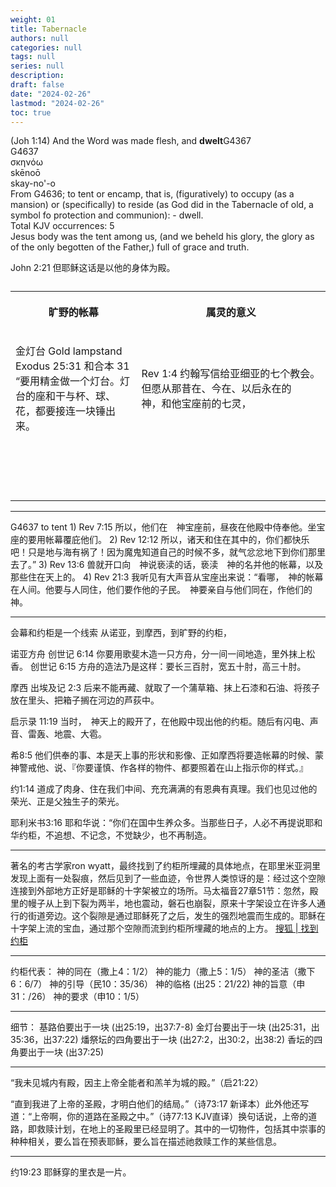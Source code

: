 ```yaml
---
weight: 01
title: Tabernacle
authors: null
categories: null
tags: null
series: null
description: 
draft: false
date: "2024-02-26"
lastmod: "2024-02-26"
toc: true
---
```


<!--more-->
(Joh 1:14)  And the Word was made flesh, and <b>dwelt</b><label for="dwelt" class="margin-toggle sidenote-number"></label><span class="sidenote">G4367<br>G4637
<br>σκηνόω
<br>skēnoō
<br>skay-no'-o
<br>From G4636; to tent or encamp, that is, (figuratively) to occupy (as a mansion) or (specifically) to reside (as God did in the Tabernacle of old, a symbol fo protection and communion): - dwell.
<br>Total KJV occurrences: 5
<br> Jesus body was the tent</span> among us, (and we beheld his glory, the glory as of the only begotten of the Father,) full of grace and truth.

John 2:21 但耶稣这话是以他的身体为殿。  




<table >
<caption style="text-align:left", align = "top"><b></b></caption>
<colgroup><col style="width: 40%" /><col style="width: 60%" />
</colgroup>
  <tr>
    <th><p>旷野的帐幕
      </p></th>
    <th><p>属灵的意义
      </p></th>
  </tr>
  <tr>
    <td><p>金灯台 Gold lampstand <br>Exodus 25:31 和合本
31 “要用精金做一个灯台。灯台的座和干与杯、球、花，都要接连一块锤出来。
      </p></td>
    <td><p>Rev 1:4 约翰写信给亚细亚的七个教会。但愿从那昔在、今在、以后永在的　神，和他宝座前的七灵，
      </p></td>
  </tr>
  <tr>
    <td><p>
      </p></td>
    <td><p>
      </p></td>
  </tr>
  <tr>
    <td><p>
      </p></td>
    <td><p>
      </p></td>
  </tr>
  <tr>
    <td><p>
      </p></td>
    <td><p>
      </p></td>
  </tr>
  <tr>
    <td><p>
      </p></td>
    <td><p>
      </p></td>
  </tr>
</table>

<hr>
G4637 to tent  
1) Rev 7:15  所以，他们在　神宝座前，昼夜在他殿中侍奉他。坐宝座的要用帐幕覆庇他们。  
2) Rev 12:12  所以，诸天和住在其中的，你们都快乐吧！只是地与海有祸了！因为魔鬼知道自己的时候不多，就气忿忿地下到你们那里去了。”    
3) Rev 13:6 兽就开口向　神说亵渎的话，亵渎　神的名并他的帐幕，以及那些住在天上的。  
4) Rev 21:3  我听见有大声音从宝座出来说：“看哪，　神的帐幕在人间。他要与人同住，他们要作他的子民。　神要亲自与他们同在，作他们的　神。  

<hr>
会幕和约柜是一个线索  
从诺亚，到摩西，到旷野的约柜，

诺亚方舟 
创世记 6:14 	你要用歌斐木造一只方舟，分一间一间地造，里外抹上松香。
创世记 6:15 	方舟的造法乃是这样：要长三百肘，宽五十肘，高三十肘。 

摩西
出埃及记 2:3 后来不能再藏、就取了一个蒲草箱、抹上石漆和石油、将孩子放在里头、把箱子搁在河边的芦荻中。 


启示录 11:19 当时，　神天上的殿开了，在他殿中现出他的约柜。随后有闪电、声音、雷轰、地震、大雹。 

希8:5 他们供奉的事、本是天上事的形状和影像、正如摩西将要造帐幕的时候、蒙　神警戒他、说、『你要谨慎、作各样的物件、都要照着在山上指示你的样式。』 

约1:14 道成了肉身、住在我们中间、充充满满的有恩典有真理。我们也见过他的荣光、正是父独生子的荣光。 

耶利米书3:16 耶和华说：“你们在国中生养众多。当那些日子，人必不再提说耶和华约柜，不追想、不记念，不觉缺少，也不再制造。

<hr>
著名的考古学家ron wyatt，最终找到了约柜所埋藏的具体地点，在耶里米亚洞里发现上面有一处裂痕，然后见到了一些血迹，令世界人类惊讶的是：经过这个空隙连接到外部地方正好是耶稣的十字架被立的场所。马太福音27章51节：忽然，殿里的幔子从上到下裂为两半，地也震动，磐石也崩裂，原来十字架设立在许多人通行的街道旁边。这个裂隙是通过耶稣死了之后，发生的强烈地震而生成的。耶稣在十字架上流的宝血，通过那个空隙而流到约柜所埋藏的地点的上方。
<a href = "https://www.sohu.com/a/230836698_100138776" target="_blank" rel="noopener noreferrer">搜狐 | 找到约柜</a>

<hr>
 约柜代表：  
神的同在（撒上4：1/2）        
神的能力（撒上5：1/5）  
神的圣洁（撒下6：6/7）      
神的引导（民10：35/36）  
神的临格 (出25：21/22)                       
神的旨意（申31：/26）  
神的要求（申10：1/5）

<hr>
细节： 
基路伯要出于一块 (出25:19，出37:7-8)  
金灯台要出于一块 (出25:31，出35:36，出37:22)  
燔祭坛的四角要出于一块 (出27:2，出30:2，出38:2)  
香坛的四角要出于一块 (出37:25)  

<hr>
“我未见城内有殿，因主上帝全能者和羔羊为城的殿。”（启21:22）

“直到我进了上帝的圣殿，才明白他们的结局。”（诗73:17 新译本）此外他还写道：“上帝啊，你的道路在圣殿之中。”（诗77:13 KJV直译）换句话说，上帝的道路，即救赎计划，在地上的圣殿里已经显明了。其中的一切物件，包括其中崇事的种种相关，要么旨在预表耶稣，要么旨在描述祂救赎工作的某些信息。



<hr>

约19:23 耶稣穿的里衣是一片。

